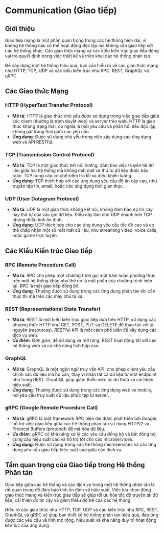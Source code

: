 # Communication (Giao tiếp)

## Giới thiệu

Giao tiếp mạng là một phần quan trọng trong các hệ thống hiện đại, vì không hệ thống nào có thể hoạt động độc lập mà không cần giao tiếp với các hệ thống khác. Các giao thức mạng và các kiểu kiến trúc giao tiếp đóng vai trò quyết định trong việc thiết kế và triển khai các hệ thống phân tán.

Để xây dựng một hệ thống hiệu quả, bạn cần hiểu rõ về các giao thức mạng như HTTP, TCP, UDP và các kiểu kiến trúc như RPC, REST, GraphQL và gRPC.

## Các Giao thức Mạng

### HTTP (HyperText Transfer Protocol)
- **Mô tả**: HTTP là giao thức chủ yếu được sử dụng trong việc giao tiếp giữa các client (thường là trình duyệt web) và server trên web. HTTP là giao thức không trạng thái, có nghĩa là mỗi yêu cầu và phản hồi đều độc lập, không giữ trạng thái giữa các yêu cầu.
- **Ứng dụng**: Được sử dụng chủ yếu trong việc xây dựng các ứng dụng web và API RESTful.

### TCP (Transmission Control Protocol)
- **Mô tả**: TCP là một giao thức kết nối hướng, đảm bảo việc truyền tải dữ liệu giữa hai hệ thống mà không mất mát và thứ tự dữ liệu được bảo toàn. TCP cung cấp cơ chế kiểm tra lỗi và điều khiển luồng.
- **Ứng dụng**: TCP thích hợp với các ứng dụng yêu cầu độ tin cậy cao, như truyền tệp tin, email, hoặc các ứng dụng thời gian thực.

### UDP (User Datagram Protocol)
- **Mô tả**: UDP là một giao thức không kết nối, không đảm bảo độ tin cậy hay thứ tự của các gói dữ liệu. Điều này làm cho UDP nhanh hơn TCP nhưng thiếu tính ổn định.
- **Ứng dụng**: UDP thích hợp cho các ứng dụng yêu cầu tốc độ cao và có thể chấp nhận một số mất mát dữ liệu, như streaming video, voice calls, hoặc game trực tuyến.

## Các Kiểu Kiến trúc Giao tiếp

### RPC (Remote Procedure Call)
- **Mô tả**: RPC cho phép một chương trình gọi một hàm hoặc phương thức trên một hệ thống khác như thể nó là một phần của chương trình hiện tại. RPC là một giao tiếp đồng bộ.
- **Ứng dụng**: Thường được sử dụng trong các ứng dụng phân tán khi cần thực thi mã trên các máy chủ từ xa.

### REST (Representational State Transfer)
- **Mô tả**: REST là một kiểu kiến trúc giao tiếp dựa trên HTTP, sử dụng các phương thức HTTP như GET, POST, PUT và DELETE để thao tác với tài nguyên (resources). RESTful API là một cách phổ biến để xây dựng các dịch vụ web.
- **Ưu điểm**: Đơn giản, dễ sử dụng và mở rộng. REST hoạt động tốt với các hệ thống web và có khả năng tích hợp cao.

### GraphQL
- **Mô tả**: GraphQL là một ngôn ngữ truy vấn API, cho phép client yêu cầu chính xác dữ liệu mà họ cần, thay vì nhận tất cả dữ liệu từ một endpoint như trong REST. GraphQL giúp giảm thiểu việc tải dư thừa và cải thiện hiệu suất.
- **Ứng dụng**: Thường được sử dụng trong các ứng dụng web và mobile, nơi yêu cầu truy xuất dữ liệu phức tạp từ server.

### gRPC (Google Remote Procedure Call)
- **Mô tả**: gRPC là một framework RPC hiện đại được phát triển bởi Google, hỗ trợ việc giao tiếp giữa các hệ thống phân tán sử dụng HTTP/2 và Protocol Buffers (protobuf) để mã hóa dữ liệu.
- **Ưu điểm**: gRPC có khả năng xử lý các yêu cầu đồng bộ và bất đồng bộ, cung cấp hiệu suất cao và hỗ trợ tốt cho các microservices.
- **Ứng dụng**: Được sử dụng trong các hệ thống microservices và các ứng dụng yêu cầu giao tiếp hiệu suất cao giữa các dịch vụ.

## Tầm quan trọng của Giao tiếp trong Hệ thống Phân tán

Giao tiếp giữa các hệ thống và các dịch vụ trong một hệ thống phân tán là rất quan trọng để đảm bảo tính ổn định và hiệu suất. Việc lựa chọn đúng giao thức mạng và kiến trúc giao tiếp sẽ giúp tối ưu hóa tốc độ truyền tải dữ liệu, cải thiện độ tin cậy và giảm thiểu độ trễ của các hệ thống.

Hiểu rõ các giao thức như HTTP, TCP, UDP và các kiến trúc như RPC, REST, GraphQL và gRPC sẽ giúp bạn thiết kế hệ thống phân tán hiệu quả, đáp ứng được các yêu cầu về tính mở rộng, hiệu suất và khả năng duy trì hoạt động liên tục của ứng dụng.